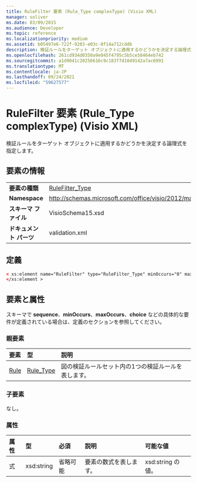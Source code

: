 ```yaml
---
title: RuleFilter 要素 (Rule_Type complexType) (Visio XML)
manager: soliver
ms.date: 03/09/2015
ms.audience: Developer
ms.topic: reference
ms.localizationpriority: medium
ms.assetid: b05497e6-722f-9203-e03c-0f14a712cddb
description: 検証ルールをターゲット オブジェクトに適用するかどうかを決定する論理式を指定します。
ms.openlocfilehash: 261cd934d0350a9e045f4795c5b5ce58464eb742
ms.sourcegitcommit: a1d9041c20256616c9c183f7d1049142a7ac6991
ms.translationtype: MT
ms.contentlocale: ja-JP
ms.lasthandoff: 09/24/2021
ms.locfileid: "59627577"
---
```

# <a name="rulefilter-element-rule_type-complextype-visio-xml"></a>RuleFilter 要素 (Rule_Type complexType) (Visio XML)

検証ルールをターゲット オブジェクトに適用するかどうかを決定する論理式を指定します。
  
## <a name="element-information"></a>要素の情報

|||
|:-----|:-----|
|**要素の種類** <br/> |[RuleFilter_Type](rulefilter_type-complextypevisio-xml.md) <br/> |
|**Namespace** <br/> |http://schemas.microsoft.com/office/visio/2012/main  <br/> |
|**スキーマ ファイル** <br/> |VisioSchema15.xsd  <br/> |
|**ドキュメント パーツ** <br/> |validation.xml  <br/> |
   
## <a name="definition"></a>定義

```XML
< xs:element name="RuleFilter" type="RuleFilter_Type" minOccurs="0" maxOccurs="1" >
</xs:element >
```

## <a name="elements-and-attributes"></a>要素と属性

スキーマで **sequence**、**minOccurs**、**maxOccurs**、**choice** などの具体的な要件が定義されている場合は、定義のセクションを参照してください。 
  
### <a name="parent-elements"></a>親要素

|**要素**|**型**|**説明**|
|:-----|:-----|:-----|
|[Rule](rule-element-ruleset_type-complextypevisio-xml.md) <br/> |[Rule_Type](rule_type-complextypevisio-xml.md) <br/> |図の検証ルールセット内の1つの検証ルールを表します。  <br/> |
   
### <a name="child-elements"></a>子要素

なし。
  
### <a name="attributes"></a>属性

|**属性**|**型**|**必須**|**説明**|**可能な値**|
|:-----|:-----|:-----|:-----|:-----|
|式  <br/> |xsd:string  <br/> |省略可能  <br/> |要素の数式を表します。  <br/> |xsd:string の値。  <br/> |
   

